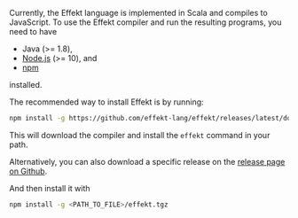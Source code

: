Currently, the Effekt language is implemented in Scala and compiles to JavaScript.
To use the Effekt compiler and run the resulting programs, you need to have

- Java (>= 1.8),
- [Node.js](https://nodejs.org/en/) (>= 10), and
- [npm](https://www.npmjs.com)

installed.

The recommended way to install Effekt is by running:
```bash
npm install -g https://github.com/effekt-lang/effekt/releases/latest/download/effekt.tgz
```
This will download the compiler and install the `effekt` command in your path.

Alternatively, you can also download a specific release on the
[release page on Github](https://github.com/effekt-lang/effekt/releases).

And then install it with
```bash
npm install -g <PATH_TO_FILE>/effekt.tgz
```
